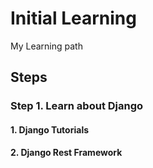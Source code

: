 # Initial Learning
My Learning path

## Steps

### Step 1. Learn about Django
#### 1. Django Tutorials
#### 2. Django Rest Framework

